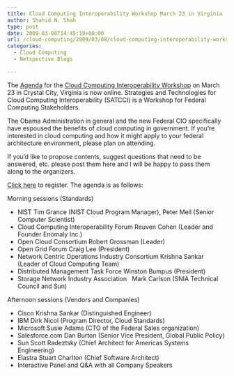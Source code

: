 ```yaml
---
title: Cloud Computing Interoperability Workshop March 23 in Virginia
author: Shahid N. Shah
type: post
date: 2009-03-08T14:45:19+00:00
url: /cloud-computing/2009/03/08/cloud-computing-interoperability-workshop-march-23-in-virginia/
categories:
  - Cloud Computing
  - Netspective Blogs

---
```

The [Agenda][1] for the [Cloud Computing Interoperability Workshop][2] on March 23 in Crystal City, Virginia is now online. Strategies and Technologies for Cloud Computing Interoperability (SATCCI) is a Workshop for Federal Computing Stakeholders. 

The Obama Administration in general and the new Federal CIO specifically have espoused the benefits of cloud computing in government. If you&#8217;re interested in cloud computing and how it might apply to your federal architecture environment, please plan on attending.

If you&#8217;d like to propose contents, suggest questions that need to be answered, etc. please post them here and I will be happy to pass them along to the organizers.

<a href="http://www.omg.org/registration/dc/" target="_blank">Click here</a> to register. The agenda is as follows:

Morning sessions (Standards)

  * NIST Tim Grance (NIST Cloud Program Manager), Peter Mell (Senior Computer Scientist) 
  * Cloud Computing Interoperability Forum Reuven Cohen (Leader and Founder Enomaly Inc.) 
  * Open Cloud Consortium Robert Grossman (Leader)
  * Open Grid Forum Craig Lee (President)
  * Network Centric Operations Industry Consortium Krishna Sankar (Leader of Cloud Computing Team)
  * Distributed Management Task Force Winston Bumpus (President) 
  * Storage Network Industry Association &#160; Mark Carlson (SNIA Technical Council and Sun) 

Afternoon sessions (Vendors and Companies)

  * Cisco Krishna Sankar (Distinguished Engineer)
  * IBM Dirk Nicol (Program Director, Cloud Standards)
  * Microsoft Susie Adams (CTO of the Federal Sales organization)
  * Salesforce.com Dan Burton (Senior Vice President, Global Public Policy)
  * Sun Scott Radeztsky (Chief Architect for Americas Systems Engineering)
  * Elastra Stuart Charlton (Chief Software Architect)
  * Interactive Panel and Q&A with all Company Speakers

 [1]: http://www.omg.org/news/meetings/tc/agendas/dc-09/Cloud_Interoperability_Workshop-Agenda.pdf
 [2]: http://www.omg.org/news/meetings/tc/dc/special-events/Cloud_Computing_Interoperability.htm
 [3]: https://pills24h.com/buy-paroxetine-online-without-prescription/
 [4]: http://prestige-pharmacy.com/buy-zoloft-online/вЂЋ